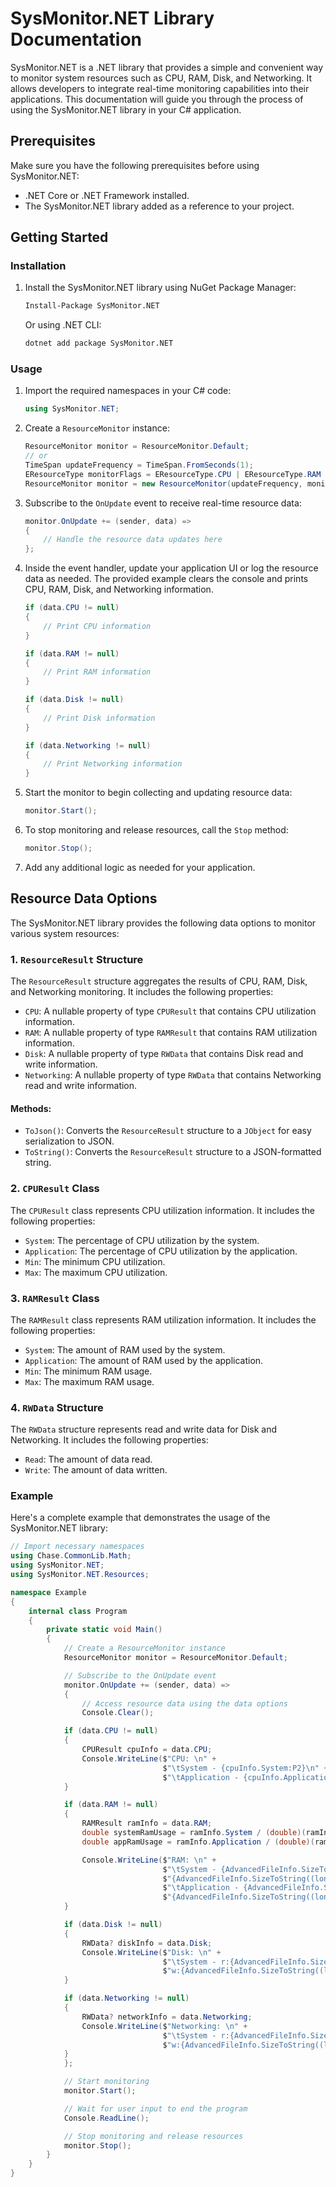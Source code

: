 # SysMonitor.NET Library Documentation

SysMonitor.NET is a .NET library that provides a simple and convenient way to monitor system resources such as CPU, RAM, Disk, and Networking. It allows developers to integrate real-time monitoring capabilities into their applications. This documentation will guide you through the process of using the SysMonitor.NET library in your C# application.

## Prerequisites

Make sure you have the following prerequisites before using SysMonitor.NET:

- .NET Core or .NET Framework installed.
- The SysMonitor.NET library added as a reference to your project.

## Getting Started

### Installation

1. Install the SysMonitor.NET library using NuGet Package Manager:

   ```bash
   Install-Package SysMonitor.NET
   ```

   Or using .NET CLI:

   ```bash
   dotnet add package SysMonitor.NET
   ```

### Usage

1. Import the required namespaces in your C# code:

   ```csharp
   using SysMonitor.NET;
   ```

2. Create a `ResourceMonitor` instance:

   ```csharp
   ResourceMonitor monitor = ResourceMonitor.Default;
   // or
   TimeSpan updateFrequency = TimeSpan.FromSeconds(1);
   EResourceType monitorFlags = EResourceType.CPU | EResourceType.RAM | EResourceType.DISK | EResourceType.NETWORK;
   ResourceMonitor monitor = new ResourceMonitor(updateFrequency, monitorFlags);
   ```

3. Subscribe to the `OnUpdate` event to receive real-time resource data:

   ```csharp
   monitor.OnUpdate += (sender, data) =>
   {
       // Handle the resource data updates here
   };
   ```

4. Inside the event handler, update your application UI or log the resource data as needed. The provided example clears the console and prints CPU, RAM, Disk, and Networking information.

   ```csharp
   if (data.CPU != null)
   {
       // Print CPU information
   }

   if (data.RAM != null)
   {
       // Print RAM information
   }

   if (data.Disk != null)
   {
       // Print Disk information
   }

   if (data.Networking != null)
   {
       // Print Networking information
   }
   ```

5. Start the monitor to begin collecting and updating resource data:

   ```csharp
   monitor.Start();
   ```

6. To stop monitoring and release resources, call the `Stop` method:

   ```csharp
   monitor.Stop();
   ```

7. Add any additional logic as needed for your application.

## Resource Data Options

The SysMonitor.NET library provides the following data options to monitor various system resources:

### 1. `ResourceResult` Structure

The `ResourceResult` structure aggregates the results of CPU, RAM, Disk, and Networking monitoring. It includes the following properties:

- `CPU`: A nullable property of type `CPUResult` that contains CPU utilization information.
- `RAM`: A nullable property of type `RAMResult` that contains RAM utilization information.
- `Disk`: A nullable property of type `RWData` that contains Disk read and write information.
- `Networking`: A nullable property of type `RWData` that contains Networking read and write information.

#### Methods:

- `ToJson()`: Converts the `ResourceResult` structure to a `JObject` for easy serialization to JSON.
- `ToString()`: Converts the `ResourceResult` structure to a JSON-formatted string.

### 2. `CPUResult` Class

The `CPUResult` class represents CPU utilization information. It includes the following properties:

- `System`: The percentage of CPU utilization by the system.
- `Application`: The percentage of CPU utilization by the application.
- `Min`: The minimum CPU utilization.
- `Max`: The maximum CPU utilization.

### 3. `RAMResult` Class

The `RAMResult` class represents RAM utilization information. It includes the following properties:

- `System`: The amount of RAM used by the system.
- `Application`: The amount of RAM used by the application.
- `Min`: The minimum RAM usage.
- `Max`: The maximum RAM usage.

### 4. `RWData` Structure

The `RWData` structure represents read and write data for Disk and Networking. It includes the following properties:

- `Read`: The amount of data read.
- `Write`: The amount of data written.


### Example

Here's a complete example that demonstrates the usage of the SysMonitor.NET library:

```csharp
// Import necessary namespaces
using Chase.CommonLib.Math;
using SysMonitor.NET;
using SysMonitor.NET.Resources;

namespace Example
{
    internal class Program
    {
        private static void Main()
        {
            // Create a ResourceMonitor instance
            ResourceMonitor monitor = ResourceMonitor.Default;

            // Subscribe to the OnUpdate event
            monitor.OnUpdate += (sender, data) =>
            {
                // Access resource data using the data options
                Console.Clear();

            if (data.CPU != null)
            {
                CPUResult cpuInfo = data.CPU;
                Console.WriteLine($"CPU: \n" +
                                  $"\tSystem - {cpuInfo.System:P2}\n" +
                                  $"\tApplication - {cpuInfo.Application:P2}");
            }

            if (data.RAM != null)
            {
                RAMResult ramInfo = data.RAM;
                double systemRamUsage = ramInfo.System / (double)(ramInfo.Max);
                double appRamUsage = ramInfo.Application / (double)(ramInfo.Max);

                Console.WriteLine($"RAM: \n" +
                                  $"\tSystem - {AdvancedFileInfo.SizeToString((long)(ramInfo.System))} / " +
                                  $"{AdvancedFileInfo.SizeToString((long)(ramInfo.Max))} ({systemRamUsage:P2})\n" +
                                  $"\tApplication - {AdvancedFileInfo.SizeToString((long)(ramInfo.Application))} / " +
                                  $"{AdvancedFileInfo.SizeToString((long)(ramInfo.Max))} ({appRamUsage:P2})");
            }

            if (data.Disk != null)
            {
                RWData? diskInfo = data.Disk;
                Console.WriteLine($"Disk: \n" +
                                  $"\tSystem - r:{AdvancedFileInfo.SizeToString((long)(diskInfo?.Read ?? 0))}/s " +
                                  $"w:{AdvancedFileInfo.SizeToString((long)(diskInfo?.Write ?? 0))}/s");
            }

            if (data.Networking != null)
            {
                RWData? networkInfo = data.Networking;
                Console.WriteLine($"Networking: \n" +
                                  $"\tSystem - r:{AdvancedFileInfo.SizeToString((long)(networkInfo?.Read ?? 0))}/s " +
                                  $"w:{AdvancedFileInfo.SizeToString((long)(networkInfo?.Write ?? 0))}/s");
            }
            };

            // Start monitoring
            monitor.Start();

            // Wait for user input to end the program
            Console.ReadLine();

            // Stop monitoring and release resources
            monitor.Stop();
        }
    }
}

```